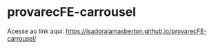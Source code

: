 # provarecFE-carrousel
Acesse ao link aqui:
https://isadoralamasberton.github.io/provarecFE-carrousel/
